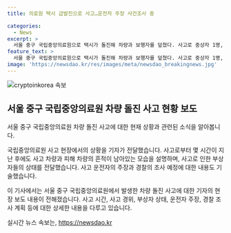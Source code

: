 ```yaml
---
title: 의료원 택시 급발진으로 사고…운전자 주장 사건조사 중

categories:
  - News
excerpt: >
  서울 중구 국립중앙의료원으로 택시가 돌진해 차량과 보행자를 덮쳤다. 사고로 중상자 1명, 경상자 2명이 발생하였으며, 택시 운전자는 차량이 급발진했다고 주장 중. 사고 장소가 응급실 앞이어서 더 큰 피해 우려되었으며, 경찰은 정확한 경위 조사 중. 현장 영상취재로 상황을 전달했습니다.
feature_text: >
  서울 중구 국립중앙의료원으로 택시가 돌진해 차량과 보행자를 덮쳤다. 사고로 중상자 1명, 경상자 2명이 발생하였으며, 택시 운전자는 차량이 급발진했다고 주장 중. 사고 장소가 응급실 앞이어서 더 큰 피해 우려되었으며, 경찰은 정확한 경위 조사 중. 현장 영상취재로 상황을 전달했습니다.
image: 'https://newsdao.kr/res/images/meta/newsdao_breakingnews.jpg'
---
```


<p><img src="https://newsdao.kr/res/images/meta/newsdao_breakingnews.jpg" alt="cryptoinkorea 속보" /></p>

<h2 data-ke-size="size26">서울 중구 국립중앙의료원 차량 돌진 사고 현황 보도</h2>

<p data-ke-size="size16">서울 중구 국립중앙의료원 차량 돌진 사고에 대한 현재 상황과 관련된 소식을 알아봅니다.</p>

<p>국립중앙의료원 사고 현장에서의 상황을 기자가 전달했습니다. 사고로부터 몇 시간이 지난 후에도 사고 차량과 피해 차량의 흔적이 남아있는 모습을 설명하며, 사고로 인한 부상자들의 상태를 전달했습니다. 사고 운전자의 주장과 경찰의 조사 예정에 대한 내용도 기술했습니다.</p>

<p>이 기사에서는 서울 중구 국립중앙의료원에서 발생한 차량 돌진 사고에 대한 기자의 현장 보도 내용이 전해졌습니다. 사고 시간, 사고 경위, 부상자 상태, 운전자 주장, 경찰 조사 계획 등에 대한 상세한 내용을 다루고 있습니다.</p>
실시간 뉴스 속보는, <a href="https://newsdao.kr" rel="dofollow">https://newsdao.kr</a>


